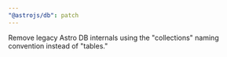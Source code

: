 ```yaml
---
"@astrojs/db": patch
---
```


Remove legacy Astro DB internals using the "collections" naming convention instead of "tables."
